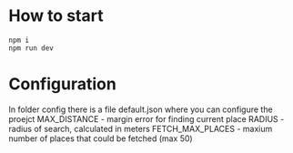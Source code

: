 # How to start
```
npm i
npm run dev

```

# Configuration 
In folder config there is a file default.json where you can configure the proejct
MAX_DISTANCE - margin error for finding current place
RADIUS - radius of search, calculated in meters
FETCH_MAX_PLACES - maxium number of places that could be fetched (max 50)

